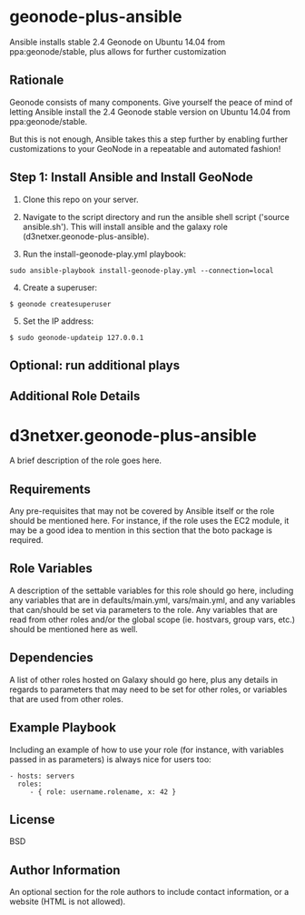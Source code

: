# geonode-plus-ansible
Ansible installs stable 2.4 Geonode on Ubuntu 14.04 from ppa:geonode/stable, plus allows for further customization

## Rationale 

Geonode consists of many components. Give yourself the peace of mind of letting Ansible install the 2.4 Geonode stable version on Ubuntu 14.04 from ppa:geonode/stable.

But this is not enough, Ansible takes this a step further by enabling further customizations to your GeoNode in a repeatable and automated fashion!

## Step 1: Install Ansible and Install GeoNode

1. Clone this repo on your server.

2. Navigate to the script directory and run the ansible shell script ('source ansible.sh'). This will install ansible and the galaxy role (d3netxer.geonode-plus-ansible).

3. Run the install-geonode-play.yml playbook:

```
sudo ansible-playbook install-geonode-play.yml --connection=local
```

4. Create a superuser:

```
$ geonode createsuperuser
```

5. Set the IP address:

```
$ sudo geonode-updateip 127.0.0.1
```


## Optional: run additional plays




## Additional Role Details

d3netxer.geonode-plus-ansible
=========

A brief description of the role goes here.

Requirements
------------

Any pre-requisites that may not be covered by Ansible itself or the role should be mentioned here. For instance, if the role uses the EC2 module, it may be a good idea to mention in this section that the boto package is required.

Role Variables
--------------

A description of the settable variables for this role should go here, including any variables that are in defaults/main.yml, vars/main.yml, and any variables that can/should be set via parameters to the role. Any variables that are read from other roles and/or the global scope (ie. hostvars, group vars, etc.) should be mentioned here as well.

Dependencies
------------

A list of other roles hosted on Galaxy should go here, plus any details in regards to parameters that may need to be set for other roles, or variables that are used from other roles.

Example Playbook
----------------

Including an example of how to use your role (for instance, with variables passed in as parameters) is always nice for users too:

    - hosts: servers
      roles:
         - { role: username.rolename, x: 42 }

License
-------

BSD

Author Information
------------------

An optional section for the role authors to include contact information, or a website (HTML is not allowed).
